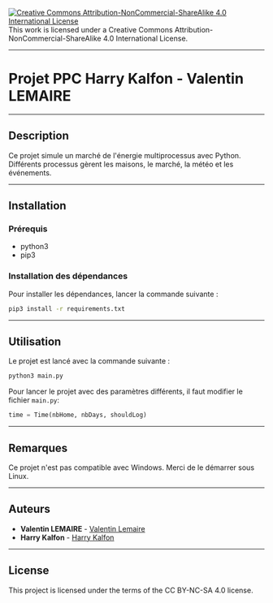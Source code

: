 [![Creative Commons Attribution-NonCommercial-ShareAlike 4.0 International License](https://i.creativecommons.org/l/by-nc-sa/4.0/88x31.png)]("http://creativecommons.org/licenses/by-nc-sa/4.0/" "Creative Commons Attribution-NonCommercial-ShareAlike 4.0 International License")  
This work is licensed under a Creative Commons Attribution-NonCommercial-ShareAlike 4.0 International License.

---

# Projet PPC Harry Kalfon - Valentin LEMAIRE

---

## Description

Ce projet simule un marché de l'énergie multiprocessus avec Python.
Différents processus gèrent les maisons, le marché, la météo et les événements.

---

## Installation

### Prérequis
* python3
* pip3

### Installation des dépendances
Pour installer les dépendances, lancer la commande suivante :
```bash
pip3 install -r requirements.txt
```

---

## Utilisation
Le projet  est lancé avec la commande suivante :
```bash
python3 main.py
```

Pour lancer le projet avec des paramètres différents, il faut modifier le fichier `main.py`:
```python
time = Time(nbHome, nbDays, shouldLog)
```

---

## Remarques
Ce projet n'est pas compatible avec Windows. Merci de le démarrer sous Linux.

---

## Auteurs

* **Valentin LEMAIRE** - [Valentin Lemaire](https://github.com/28Pollux28)
* **Harry Kalfon** - [Harry Kalfon](https://github.com/HarryInsa)

---

## License

This project is licensed under the terms of the CC BY-NC-SA 4.0 license.

